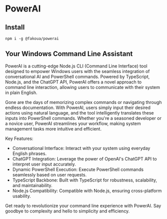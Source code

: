 # PowerAI

## Install

```
npm i -g @fakoua/powerai
```

## Your Windows Command Line Assistant

PowerAI is a cutting-edge Node.js CLI (Command Line Interface) tool designed to empower Windows users with the seamless integration of conversational AI and PowerShell commands. Powered by TypeScript, Node.js, and the ChatGPT API, PowerAI offers a novel approach to command line interaction, allowing users to communicate with their system in plain English.

Gone are the days of memorizing complex commands or navigating through endless documentation. With PowerAI, users simply input their desired actions using natural language, and the tool intelligently translates these inputs into PowerShell commands. Whether you're a seasoned developer or a novice user, PowerAI streamlines your workflow, making system management tasks more intuitive and efficient.

Key Features:

- Conversational Interface: Interact with your system using everyday English phrases.
- ChatGPT Integration: Leverage the power of OpenAI's ChatGPT API to interpret user input accurately.
- Dynamic PowerShell Execution: Execute PowerShell commands seamlessly based on user requests.
- TypeScript Backbone: Built with TypeScript for robustness, scalability, and maintainability.
- Node.js Compatibility: Compatible with Node.js, ensuring cross-platform usability.

Get ready to revolutionize your command line experience with PowerAI. Say goodbye to complexity and hello to simplicity and efficiency.